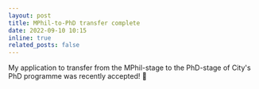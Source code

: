 ```yaml
---
layout: post
title: MPhil-to-PhD transfer complete
date: 2022-09-10 10:15
inline: true
related_posts: false
---
```


My application to transfer from the MPhil-stage to the PhD-stage of City's PhD programme was recently accepted!  :wine_glass:
